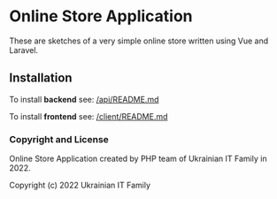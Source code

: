 # Online Store Application

These are sketches of a very simple online store written using Vue and Laravel.

## Installation

To install **backend** see: [/api/README.md](api/README.md)

To install **frontend** see: [/client/README.md](client/README.md)


### Copyright and License

Online Store Application created by PHP team of Ukrainian IT Family in 2022.

Copyright (c) 2022 Ukrainian IT Family
